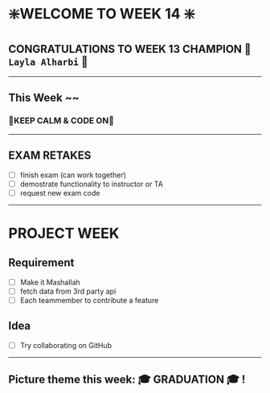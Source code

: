 # :sparkle:WELCOME TO WEEK 14 :sparkle:

## CONGRATULATIONS TO WEEK 13 CHAMPION :star2: `Layla Alharbi` :star2:

---

## This Week ~~

### :crown:KEEP CALM & CODE ON:crown:

---

## EXAM RETAKES

- [ ] finish exam (can work together)
- [ ] demostrate functionality to instructor or TA
- [ ] request new exam code

---

# PROJECT WEEK


## Requirement

- [ ] Make it Mashallah
- [ ] fetch data from 3rd party api
- [ ] Each teammember to contribute a feature

## Idea
- [ ] Try collaborating on GitHub

---

## Picture theme this week: :mortar_board: GRADUATION :mortar_board: !
